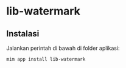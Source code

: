 # lib-watermark

## Instalasi

Jalankan perintah di bawah di folder aplikasi:

```
mim app install lib-watermark
```
